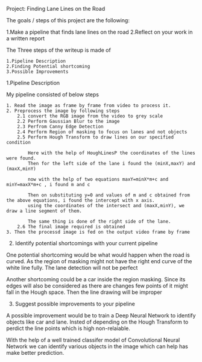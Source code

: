 Project: Finding Lane Lines on the Road

The goals / steps of this project are the following:

1.Make a pipeline that finds lane lines on the road
2.Reflect on your work in a written report


The Three steps of the writeup is made of

	1.Pipeline Description
	2.Finding Potential shortcoming
	3.Possible Improvements

1.Pipeline Description

My pipeline consisted of below steps

	1. Read the image as frame by frame from video to process it.
	2. Preprocess the image by following steps
		2.1 convert the RGB image from the video to grey scale
		2.2 Perform	Gaussian Blur to the image
		2.3 Perfrom Canny Edge Detection
		2.4 Perform Region of masking to focus on lanes and not objects
		2.5 Perform Hough Transform to draw lines on our specified condition
		
			Here with the help of HoughLinesP the coordinates of the lines were found.
			Then for the left side of the lane i found the (minX,maxY) and (maxX,minY)
			
			now with the help of two equations maxY=minX*m+c and minY=maxX*m+c , i found m and c
			
			Then on substituting y=0 and values of m and c obtained from the above equations, i found the intercept with x axis.
			using the coordinates of the intersect and (maxX,minY), we draw a line segment of them.
			
			The same thing is done of the right side of the lane.
		2.6 The final image required is obtained
	3. Then the processd image is fed on the output video frame by frame
			


2. Identify potential shortcomings with your current pipeline


One potential shortcoming would be what would happen when the road is curved. 
As the region of masking might not have the right end curve of the white line fully. The lane detection will not be perfect

Another shortcoming could be a car inside the region masking.
Since its edges will also be considered as there are changes few points of it might fall in the Hough space.
Then the line drawing will be improper


3. Suggest possible improvements to your pipeline

A possible improvement would be to train a Deep Neural Network to identify objects like car and lane.
Insted of depending on the Hough Transform to perdict the line points which is high non-relaiable.

With the help of a well trained classifer model of Convolutional Neural Network we can identify various objects in the image which can help has make better prediction.




